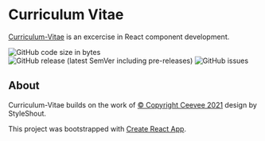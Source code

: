 Curriculum Vitae
================

[Curriculum-Vitae](https://coreybailey07.github.io/curriculum-vitae) is an excercise in React component development.

![GitHub code size in bytes](https://img.shields.io/github/languages/code-size/coreybailey07/curriculum-vitae)
![GitHub release (latest SemVer including pre-releases)](https://img.shields.io/github/v/release/coreybailey07/curriculum-vitae?include_prereleases)
![GitHub issues](https://img.shields.io/github/issues/coreybailey07/curriculum-vitae)

## About

Curriculum-Vitae builds on the work of [© Copyright Ceevee 2021](LICENSE.txt) design by StyleShout.

This project was bootstrapped with [Create React App](https://github.com/facebook/create-react-app).
